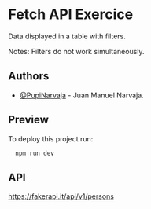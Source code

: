 # Fetch API Exercice

Data displayed in a table with filters.

Notes: Filters do not work simultaneously.

## Authors

- [@PupiNarvaja](https://github.com/PupiNarvaja) - Juan Manuel Narvaja.


## Preview

To deploy this project run:

```bash
  npm run dev
```

## API
https://fakerapi.it/api/v1/persons